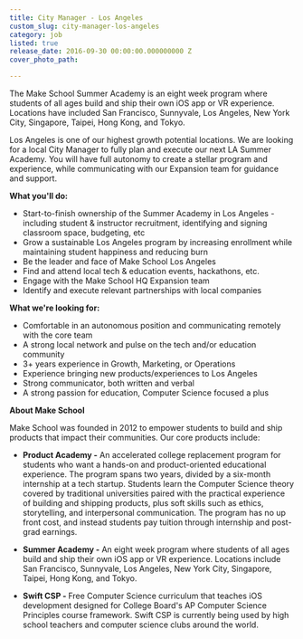 ```yaml
---
title: City Manager - Los Angeles
custom_slug: city-manager-los-angeles
category: job
listed: true
release_date: 2016-09-30 00:00:00.000000000 Z
cover_photo_path: 

---
```

The Make School Summer Academy is an eight week program where students of all ages build and ship their own iOS app or VR experience. Locations have included San Francisco, Sunnyvale, Los Angeles, New York City, Singapore, Taipei, Hong Kong, and Tokyo. 

Los Angeles is one of our highest growth potential locations. We are looking for a local City Manager to fully plan and execute our next LA Summer Academy. You will have full autonomy to create a stellar program and experience, while communicating with our Expansion team for guidance and support. 

<b>What you'll do:</b>

- Start-to-finish ownership of the Summer Academy in Los Angeles - including student & instructor recruitment, identifying and signing classroom space, budgeting, etc
- Grow a sustainable Los Angeles program by increasing enrollment while maintaining student happiness and reducing burn 
- Be the leader and face of Make School Los Angeles
- Find and attend local tech & education events, hackathons, etc. 
- Engage with the Make School HQ Expansion team 
- Identify and execute relevant partnerships with local companies

<b>What we're looking for:</b>

- Comfortable in an autonomous position and communicating remotely with the core team
- A strong local network and pulse on the tech and/or education community
- 3+ years experience in Growth, Marketing, or Operations 
- Experience bringing new products/experiences to Los Angeles
- Strong communicator, both written and verbal
- A strong passion for education, Computer Science focused a plus


<b>About Make School</b>

Make School was founded in 2012 to empower students to build and ship products that impact their communities. Our core products include:


-  <b>Product Academy -</b> An accelerated college replacement program for students who want a hands-on and product-oriented educational experience. The program spans two years, divided by a six-month internship at a tech startup. Students learn the Computer Science theory covered by traditional universities paired with the practical experience of building and shipping products, plus soft skills such as ethics, storytelling, and interpersonal communication. The program has no up front cost, and instead students pay tuition through internship and post-grad earnings.


-  <b>Summer Academy -</b> An eight week program where students of all ages build and ship their own iOS app or VR experience. Locations include San Francisco, Sunnyvale, Los Angeles, New York City, Singapore, Taipei, Hong Kong, and Tokyo. 


-  <b>Swift CSP - </b> Free Computer Science curriculum that teaches iOS development designed for College Board's AP Computer Science Principles course framework. Swift CSP is currently being used by high school teachers and computer science clubs around the world.